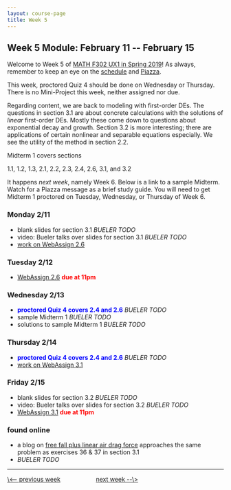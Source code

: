 ```yaml
---
layout: course-page
title: Week 5
---
```


## Week 5 Module: February 11 -- February 15

Welcome to Week 5 of [MATH F302 UX1 in Spring 2019](index.html)!  As always, remember to keep an eye on the [schedule](schedule.pdf) and [Piazza](https://piazza.com/uaf/spring2019/math302ux1/home).

This week, proctored Quiz 4 should be done on Wednesday or Thursday.  There is no Mini-Project this week, neither assigned nor due.

Regarding content, we are back to modeling with first-order DEs.  The questions in section 3.1 are about concrete calculations with the solutions of _linear_ first-order DEs.  Mostly these come down to questions about exponential decay and growth.  Section 3.2 is more interesting; there are applications of certain nonlinear and separable equations especially.  We see the utility of the method in section 2.2.

Midterm 1 covers sections

  1.1, 1.2, 1.3, 2.1, 2.2, 2.3, 2.4, 2.6, 3.1, and 3.2

It happens _next week_, namely Week 6.  Below is a link to a sample Midterm.  Watch for a Piazza message as a brief study guide.  You will need to get Midterm 1 proctored on Tuesday, Wednesday, or Thursday of Week 6.

### Monday 2/11
* blank slides for section 3.1 _BUELER TODO_
* video: Bueler talks over slides for section 3.1 _BUELER TODO_
* [work on WebAssign 2.6](https://www.webassign.net/)

### Tuesday 2/12
* [WebAssign 2.6](https://www.webassign.net/) <span style="color:red">**due at 11pm**</span>

### Wednesday 2/13
* <span style="color:blue">**proctored Quiz 4 covers 2.4 and 2.6**</span> _BUELER TODO_
* sample Midterm 1 _BUELER TODO_
* solutions to sample Midterm 1 _BUELER TODO_

### Thursday 2/14
* <span style="color:blue">**proctored Quiz 4 covers 2.4 and 2.6**</span> _BUELER TODO_
* [work on WebAssign 3.1](https://www.webassign.net/)

### Friday 2/15
* blank slides for section 3.2 _BUELER TODO_
* video: Bueler talks over slides for section 3.2 _BUELER TODO_
* [WebAssign 3.1](https://www.webassign.net/) <span style="color:red">**due at 11pm**</span>

### found online
* a blog on [free fall plus linear air drag force](http://www.sciencebits.com/MR_Stokes_Drag) approaches the same problem as exercises 36 & 37 in section 3.1
*  _BUELER TODO_

<hr>
<a align="left" href="week4">\<-- previous week</a>  &nbsp; &nbsp; &nbsp; &nbsp; &nbsp; &nbsp; &nbsp; &nbsp; &nbsp; &nbsp; <a align="right" href="week6">next week --\></a>
